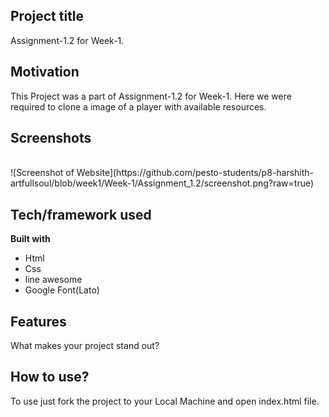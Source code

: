 ## Project title
Assignment-1.2 for Week-1.

## Motivation
This Project was a part of Assignment-1.2 for Week-1. Here we were required to clone a image of a player with available resources. 
 
## Screenshots
<br>
![Screenshot of Website](https://github.com/pesto-students/p8-harshith-artfullsoul/blob/week1/Week-1/Assignment_1.2/screenshot.png?raw=true)

## Tech/framework used

<b>Built with</b>
- Html 
- Css
- line awesome
- Google Font(Lato)

## Features
What makes your project stand out?

## How to use?
To use just fork the project to your Local Machine and open index.html file.